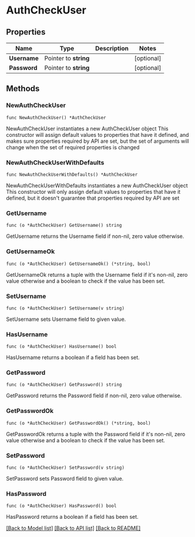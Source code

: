 # AuthCheckUser

## Properties

Name | Type | Description | Notes
------------ | ------------- | ------------- | -------------
**Username** | Pointer to **string** |  | [optional] 
**Password** | Pointer to **string** |  | [optional] 

## Methods

### NewAuthCheckUser

`func NewAuthCheckUser() *AuthCheckUser`

NewAuthCheckUser instantiates a new AuthCheckUser object
This constructor will assign default values to properties that have it defined,
and makes sure properties required by API are set, but the set of arguments
will change when the set of required properties is changed

### NewAuthCheckUserWithDefaults

`func NewAuthCheckUserWithDefaults() *AuthCheckUser`

NewAuthCheckUserWithDefaults instantiates a new AuthCheckUser object
This constructor will only assign default values to properties that have it defined,
but it doesn't guarantee that properties required by API are set

### GetUsername

`func (o *AuthCheckUser) GetUsername() string`

GetUsername returns the Username field if non-nil, zero value otherwise.

### GetUsernameOk

`func (o *AuthCheckUser) GetUsernameOk() (*string, bool)`

GetUsernameOk returns a tuple with the Username field if it's non-nil, zero value otherwise
and a boolean to check if the value has been set.

### SetUsername

`func (o *AuthCheckUser) SetUsername(v string)`

SetUsername sets Username field to given value.

### HasUsername

`func (o *AuthCheckUser) HasUsername() bool`

HasUsername returns a boolean if a field has been set.

### GetPassword

`func (o *AuthCheckUser) GetPassword() string`

GetPassword returns the Password field if non-nil, zero value otherwise.

### GetPasswordOk

`func (o *AuthCheckUser) GetPasswordOk() (*string, bool)`

GetPasswordOk returns a tuple with the Password field if it's non-nil, zero value otherwise
and a boolean to check if the value has been set.

### SetPassword

`func (o *AuthCheckUser) SetPassword(v string)`

SetPassword sets Password field to given value.

### HasPassword

`func (o *AuthCheckUser) HasPassword() bool`

HasPassword returns a boolean if a field has been set.


[[Back to Model list]](../README.md#documentation-for-models) [[Back to API list]](../README.md#documentation-for-api-endpoints) [[Back to README]](../README.md)


